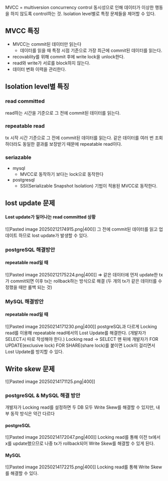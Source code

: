 MVCC = multiversion concurrency control
동시성으로 인해 데이터가 이상한 행동을 하지 않도록 control하는 것. Isolation level별로 특정 문제들을 제어할 수 있다.
## MVCC 특징
- MVCC는 commit된 데이터만 읽는다 
	- 데이터를 읽을 때 특정 시점 기준으로 가장 최근에 commit된 데이터를 읽는다.
- recovablity를 위해 commit 후에 write lock을 unlock한다.
- read와 write가 서로를 block하지 않는다.
- 데이터 변화 이력을 관리한다.

## Isolation level별 특징
### read committed
read하는 시간을 기준으로 그 전에 commit된 데이터를 읽는다.
### repeatable read
tx 시작 시간 기준으로 그 전에 commit된 데이터를 읽는다.
같은 데이터를 여러 번 조회하더라도 동일한 결과를 보장받기 때문에 repeatable read이다.
### seriazable
-  mysql
	- MVCC로 동작하기 보다는 lock으로 동작한다
- postgresql
	- SSI(Serializable Snapshot Isolation) 기법이 적용된 MVCC로 동작한다.

## lost update 문제
#### Lost update가 일어나는 read committed 상황
![[Pasted image 20250212174915.png|400]]
그 전에 commit된 데이터를 읽고 업데이트 하므로 lost update가 발생할 수 있다.
### postgreSQL 해결방안
#### repeatable read일 때
![[Pasted image 20250212175224.png|400]]
=> 같은 데이터에 먼저 update한 tx가 commit되면 이후 tx는 rollback하는 방식으로 해결 (두 개의 tx가 같은 데이터를 수정했을 때만 롤백 되는 것)
### MySQL 해결방안
#### repeatable read일 때
![[Pasted image 20250214171230.png|400]]
postgreSQL과 다르게 Locking read를 이용해 repeatable read에서의 Lost Update를 해결한다. (개발자가 SELECT시 따로 작성해야 한다.)
Locking read -> SELECT 맨 뒤에 개발자가 FOR UPDATE(exclusive lock) FOR SHARE(share lock)를 붙이면 Lock이 걸리면서 Lost Update를 방지할 수 있다.
## Write skew 문제
![[Pasted image 20250214171125.png|400]]
### postgreSQL & MySQL 해결 방안
개발자가 Locking read를 설정하면 두 DB 모두 Write Skew를 해결할 수 있지만, 내부 동작 방식은 약간 다르다
#### postgreSQL
![[Pasted image 20250214172047.png|400]]
Locking read를 통해 이전 tx에서 x를 update했으므로 나중 tx가 rollback되어 Write Skew를 해결할 수 있게 된다.
#### MySQL
![[Pasted image 20250214172215.png|400]]
Locking read를 통해 Write Skew를 해결할 수 있다.
